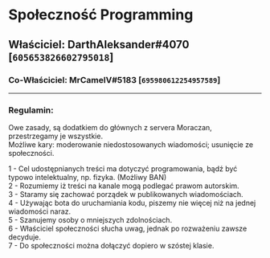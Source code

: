 # Społeczność Programming

## Właściciel: DarthAleksander#4070 [`605653826602795018`]

### Co-Właściciel: MrCamelV#5183 [`695980612254957589`]
---
### Regulamin:

Owe zasady, są dodatkiem do głównych z servera Moraczan, przestrzegamy je wszystkie.
</br>
Możliwe kary: moderowanie niedostosowanych wiadomości; usunięcie ze społeczności.

1 - Cel udostępnianych treści ma dotyczyć programowania, bądź być typowo intelektualny, np. fizyka. (Możliwy BAN)
</br>
2 - Rozumiemy iż treści na kanale mogą podlegać prawom autorskim.
</br>
3 - Staramy się zachować porządek w publikowanych wiadomościach.
</br>
4 - Używając bota do uruchamiania kodu, piszemy nie więcej niż na jednej wiadomości naraz.
</br>
5 - Szanujemy osoby o mniejszych zdolnościach.
</br>
6 - Właściciel społeczności słucha uwag, jednak po rozważeniu zawsze decyduje.
</br>
7 - Do społeczności można dołączyć dopiero w szóstej klasie.
